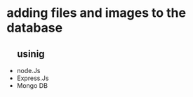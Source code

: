 <h1>adding files and images to the database </h1>
<ul><h2>usinig</h2>
  <li>node.Js</li>
  <li>Express.Js</li>
  <li>Mongo DB</li>
</ul>
